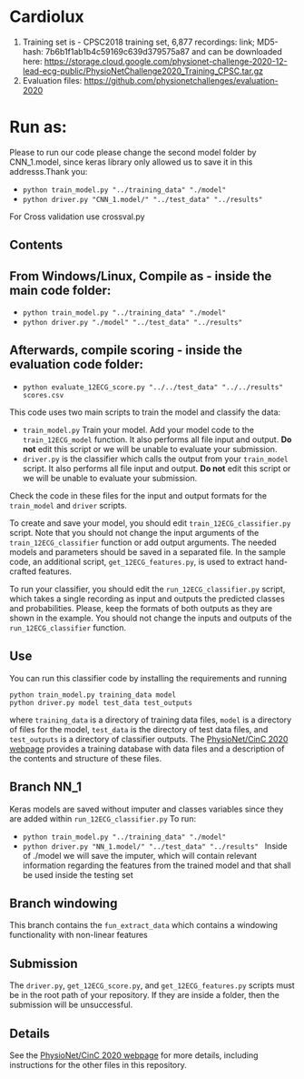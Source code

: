 # Cardiolux
1. Training set is - CPSC2018 training set, 6,877 recordings: link; MD5-hash: 7b6b1f1ab1b4c59169c639d379575a87 and can be downloaded here: https://storage.cloud.google.com/physionet-challenge-2020-12-lead-ecg-public/PhysioNetChallenge2020_Training_CPSC.tar.gz
2. Evaluation files: https://github.com/physionetchallenges/evaluation-2020

# Run as:
Please to run our code please change the second model folder by CNN_1.model, since keras library only allowed us to save it in this addresss.Thank you: 

* `python train_model.py "../training_data" "./model" `
* `python driver.py "CNN_1.model/" "../test_data" "../results" `

For Cross validation use crossval.py

## Contents

## From Windows/Linux, Compile as - inside the main code folder: 
* `python train_model.py "../training_data" "./model" `
* `python driver.py "./model" "../test_data" "../results" `
## Afterwards, compile scoring - inside the evaluation code folder: 
* `python evaluate_12ECG_score.py "../../test_data" "../../results" scores.csv `

This code uses two main scripts to train the model and classify the data:

* `train_model.py` Train your model. Add your model code to the `train_12ECG_model` function. It also performs all file input and output. **Do not** edit this script or we will be unable to evaluate your submission.
* `driver.py` is the classifier which calls the output from your `train_model` script. It also performs all file input and output. **Do not** edit this script or we will be unable to evaluate your submission.

Check the code in these files for the input and output formats for the `train_model` and `driver` scripts.

To create and save your model, you should edit `train_12ECG_classifier.py` script. Note that you should not change the input arguments of the `train_12ECG_classifier` function or add output arguments. The needed models and parameters should be saved in a separated file. In the sample code, an additional script, `get_12ECG_features.py`, is used to extract hand-crafted features. 

To run your classifier, you should edit the `run_12ECG_classifier.py` script, which takes a single recording as input and outputs the predicted classes and probabilities. Please, keep the formats of both outputs as they are shown in the example. You should not change the inputs and outputs of the `run_12ECG_classifier` function.

## Use

You can run this classifier code by installing the requirements and running

    python train_model.py training_data model   
    python driver.py model test_data test_outputs

where `training_data` is a directory of training data files, `model` is a directory of files for the model, `test_data` is the directory of test data files, and `test_outputs` is a directory of classifier outputs.  The [PhysioNet/CinC 2020 webpage](https://physionetchallenges.github.io/2020/) provides a training database with data files and a description of the contents and structure of these files.
## Branch NN_1
Keras models are saved without imputer and classes variables since they are added within `run_12ECG_classifier.py`
To run:
* `python train_model.py "../training_data" "./model" `
* `python driver.py "NN_1.model/" "../test_data" "../results" `
Inside of ./model we will save the imputer, which will contain relevant information regarding the features from the trained model and that shall be used inside the testing set
## Branch windowing
This branch contains the `fun_extract_data` which contains a windowing functionality with non-linear features
## Submission

The `driver.py`, `get_12ECG_score.py`, and `get_12ECG_features.py` scripts must be in the root path of your repository. If they are inside a folder, then the submission will be unsuccessful.

## Details

See the [PhysioNet/CinC 2020 webpage](https://physionetchallenges.github.io/2020/) for more details, including instructions for the other files in this repository.

